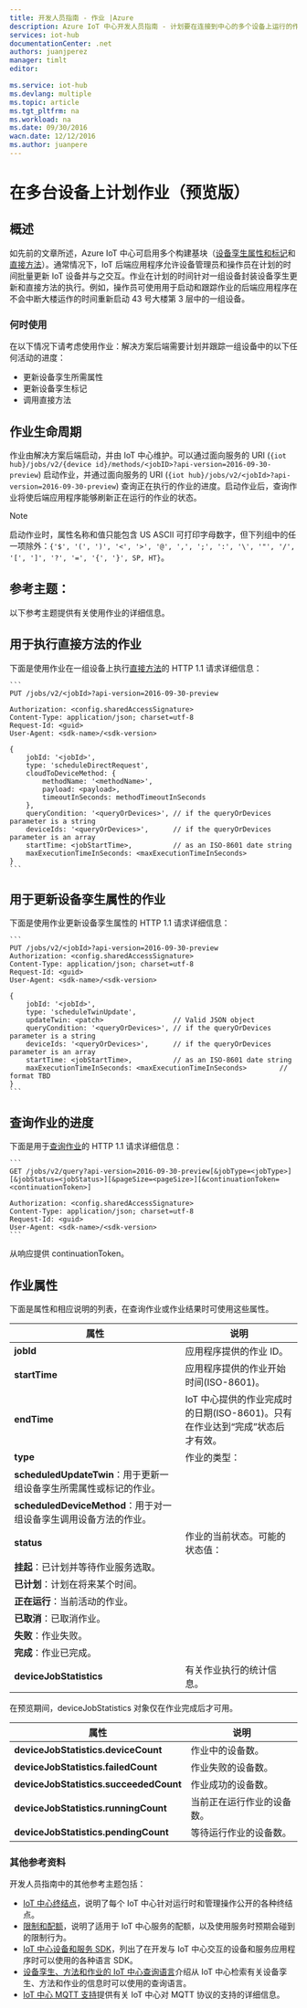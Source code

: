 ```yaml
---
title: 开发人员指南 - 作业 |Azure
description: Azure IoT 中心开发人员指南 - 计划要在连接到中心的多个设备上运行的作业
services: iot-hub
documentationCenter: .net
authors: juanjperez
manager: timlt
editor: 

ms.service: iot-hub
ms.devlang: multiple
ms.topic: article
ms.tgt_pltfrm: na
ms.workload: na
ms.date: 09/30/2016
wacn.date: 12/12/2016
ms.author: juanpere
---
```


# 在多台设备上计划作业（预览版）

## 概述
如先前的文章所述，Azure IoT 中心可启用多个构建基块（[设备孪生属性和标记][lnk-twin-devguide]和[直接方法][lnk-dev-methods]）。通常情况下，IoT 后端应用程序允许设备管理员和操作员在计划的时间批量更新 IoT 设备并与之交互。作业在计划的时间针对一组设备封装设备孪生更新和直接方法的执行。例如，操作员可使用用于启动和跟踪作业的后端应用程序在不会中断大楼运作的时间重新启动 43 号大楼第 3 层中的一组设备。

### 何时使用
在以下情况下请考虑使用作业：解决方案后端需要计划并跟踪一组设备中的以下任何活动的进度：

- 更新设备孪生所需属性
- 更新设备孪生标记
- 调用直接方法

## 作业生命周期

作业由解决方案后端启动，并由 IoT 中心维护。可以通过面向服务的 URI (`{iot hub}/jobs/v2/{device id}/methods/<jobID>?api-version=2016-09-30-preview`) 启动作业，并通过面向服务的 URI (`{iot hub}/jobs/v2/<jobId>?api-version=2016-09-30-preview`) 查询正在执行的作业的进度。启动作业后，查询作业将使后端应用程序能够刷新正在运行的作业的状态。

> [!NOTE]
> 启动作业时，属性名称和值只能包含 US ASCII 可打印字母数字，但下列组中的任一项除外：``{'$', '(', ')', '<', '>', '@', ',', ';', ':', '\', '"', '/', '[', ']', '?', '=', '{', '}', SP, HT}``。

## 参考主题：
以下参考主题提供有关使用作业的详细信息。

## 用于执行直接方法的作业
下面是使用作业在一组设备上执行[直接方法][lnk-dev-methods]的 HTTP 1.1 请求详细信息：

    ```
    PUT /jobs/v2/<jobId>?api-version=2016-09-30-preview

    Authorization: <config.sharedAccessSignature>
    Content-Type: application/json; charset=utf-8
    Request-Id: <guid>
    User-Agent: <sdk-name>/<sdk-version>

    {
        jobId: '<jobId>',
        type: 'scheduleDirectRequest', 
        cloudToDeviceMethod: {
            methodName: '<methodName>',
            payload: <payload>,                 
            timeoutInSeconds: methodTimeoutInSeconds 
        },
        queryCondition: '<queryOrDevices>', // if the queryOrDevices parameter is a string
        deviceIds: '<queryOrDevices>',      // if the queryOrDevices parameter is an array
        startTime: <jobStartTime>,          // as an ISO-8601 date string
        maxExecutionTimeInSeconds: <maxExecutionTimeInSeconds>        
    }
    ```

## 用于更新设备孪生属性的作业
下面是使用作业更新设备孪生属性的 HTTP 1.1 请求详细信息：

    ```
    PUT /jobs/v2/<jobId>?api-version=2016-09-30-preview
    Authorization: <config.sharedAccessSignature>
    Content-Type: application/json; charset=utf-8
    Request-Id: <guid>
    User-Agent: <sdk-name>/<sdk-version>

    {
        jobId: '<jobId>',
        type: 'scheduleTwinUpdate', 
        updateTwin: <patch>                 // Valid JSON object
        queryCondition: '<queryOrDevices>', // if the queryOrDevices parameter is a string
        deviceIds: '<queryOrDevices>',      // if the queryOrDevices parameter is an array
        startTime: <jobStartTime>,          // as an ISO-8601 date string
        maxExecutionTimeInSeconds: <maxExecutionTimeInSeconds>        // format TBD
    }
    ```

## 查询作业的进度
下面是用于[查询作业][lnk-query]的 HTTP 1.1 请求详细信息：

    ```
    GET /jobs/v2/query?api-version=2016-09-30-preview[&jobType=<jobType>][&jobStatus=<jobStatus>][&pageSize=<pageSize>][&continuationToken=<continuationToken>]

    Authorization: <config.sharedAccessSignature>
    Content-Type: application/json; charset=utf-8
    Request-Id: <guid>
    User-Agent: <sdk-name>/<sdk-version>
    ```

从响应提供 continuationToken。

## 作业属性
下面是属性和相应说明的列表，在查询作业或作业结果时可使用这些属性。

| 属性 | 说明 |
| --- | --- |
| **jobId** |应用程序提供的作业 ID。 |
| **startTime** |应用程序提供的作业开始时间(ISO-8601)。 |
| **endTime** |IoT 中心提供的作业完成时的日期(ISO-8601)。只有在作业达到“完成”状态后才有效。 |
| **type** |作业的类型： |
| **scheduledUpdateTwin**：用于更新一组设备孪生所需属性或标记的作业。 | |
| **scheduledDeviceMethod**：用于对一组设备孪生调用设备方法的作业。 | |
| **status** |作业的当前状态。可能的状态值： |
| **挂起**：已计划并等待作业服务选取。 | |
| **已计划**：计划在将来某个时间。 | |
| **正在运行**：当前活动的作业。 | |
| **已取消**：已取消作业。 | |
| **失败**：作业失败。 | |
| **完成**：作业已完成。 | |
| **deviceJobStatistics** |有关作业执行的统计信息。 |

在预览期间，deviceJobStatistics 对象仅在作业完成后才可用。

| 属性 | 说明 |
| --- | --- |
| **deviceJobStatistics.deviceCount** |作业中的设备数。 |
| **deviceJobStatistics.failedCount** |作业失败的设备数。 |
| **deviceJobStatistics.succeededCount** |作业成功的设备数。 |
| **deviceJobStatistics.runningCount** |当前正在运行作业的设备数。 |
| **deviceJobStatistics.pendingCount** |等待运行作业的设备数。 |

### 其他参考资料

开发人员指南中的其他参考主题包括：

- [IoT 中心终结点][lnk-endpoints]，说明了每个 IoT 中心针对运行时和管理操作公开的各种终结点。
- [限制和配额][lnk-quotas]，说明了适用于 IoT 中心服务的配额，以及使用服务时预期会碰到的限制行为。
- [IoT 中心设备和服务 SDK][lnk-sdks]，列出了在开发与 IoT 中心交互的设备和服务应用程序时可以使用的各种语言 SDK。
- [设备孪生、方法和作业的 IoT 中心查询语言][lnk-query]介绍从 IoT 中心检索有关设备孪生、方法和作业的信息时可以使用的查询语言。
- [IoT 中心 MQTT 支持][lnk-devguide-mqtt]提供有关 IoT 中心对 MQTT 协议的支持的详细信息。

<!-- links and images -->

[lnk-endpoints]: ./iot-hub-devguide-endpoints.md
[lnk-quotas]: ./iot-hub-devguide-quotas-throttling.md
[lnk-sdks]: ./iot-hub-devguide-sdks.md
[lnk-query]: ./iot-hub-devguide-query-language.md
[lnk-devguide-mqtt]: ./iot-hub-mqtt-support.md
[lnk-c2d-methods]: ./iot-hub-node-node-direct-methods.md
[lnk-dev-methods]: ./iot-hub-devguide-direct-methods.md
[lnk-get-started-twin]: ./iot-hub-node-node-twin-getstarted.md
[lnk-twin-devguide]: ./iot-hub-devguide-device-twins.md

<!---HONumber=Mooncake_1205_2016-->